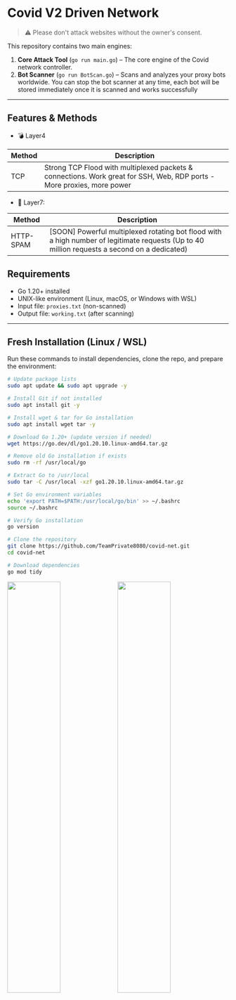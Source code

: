 # Covid V2 Driven Network
> ⚠️ Please don't attack websites without the owner's consent.  

This repository contains two main engines:

1. **Core Attack Tool** (`go run main.go`) – The core engine of the Covid network controller.  
2. **Bot Scanner** (`go run BotScan.go`) – Scans and analyzes your proxy bots worldwide. You can stop the bot scanner at any time, each bot will be stored immediately once it is scanned and works successfully
---

## Features & Methods

* 💣 Layer4

| Method  | Description |
|---------|------------|
| TCP     | Strong TCP Flood with multiplexed packets & connections. Work great for SSH, Web, RDP ports - More proxies, more power

* 🧨 Layer7:

| Method    | Description |
|-----------|------------|
| HTTP-SPAM | [SOON] Powerful multiplexed rotating bot flood with a high number of legitimate requests (Up to 40 million requests a second on a dedicated)


## Requirements

- Go 1.20+ installed
- UNIX-like environment (Linux, macOS, or Windows with WSL)
- Input file: `proxies.txt` (non-scanned)
- Output file: `working.txt` (after scanning)

---

## Fresh Installation (Linux / WSL)

Run these commands to install dependencies, clone the repo, and prepare the environment:

```bash
# Update package lists
sudo apt update && sudo apt upgrade -y

# Install Git if not installed
sudo apt install git -y

# Install wget & tar for Go installation
sudo apt install wget tar -y

# Download Go 1.20+ (update version if needed)
wget https://go.dev/dl/go1.20.10.linux-amd64.tar.gz

# Remove old Go installation if exists
sudo rm -rf /usr/local/go

# Extract Go to /usr/local
sudo tar -C /usr/local -xzf go1.20.10.linux-amd64.tar.gz

# Set Go environment variables
echo 'export PATH=$PATH:/usr/local/go/bin' >> ~/.bashrc
source ~/.bashrc

# Verify Go installation
go version

# Clone the repository
git clone https://github.com/TeamPrivate8080/covid-net.git
cd covid-net

# Download dependencies
go mod tidy
```


<p float="left">
  <img src="https://github.com/user-attachments/assets/c2133057-d3ad-43a5-ba4c-82681cf4f750" width="49%" />
  <img src="https://github.com/user-attachments/assets/d216a2cf-b947-43c5-ab8d-07aaa1617a93" width="49%" />
</p>
